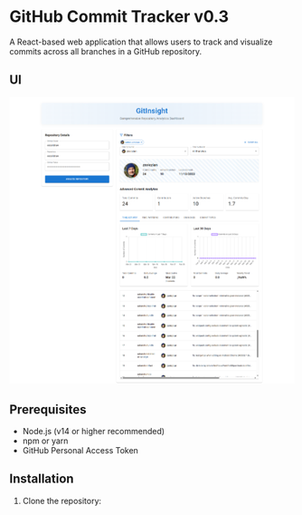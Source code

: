 # GitHub Commit Tracker v0.3

A React-based web application that allows users to track and visualize commits across all branches in a GitHub repository.


## UI 
![UI Image Placeholder](public/image.png)



## Prerequisites

- Node.js (v14 or higher recommended)
- npm or yarn
- GitHub Personal Access Token

## Installation

1. Clone the repository:
